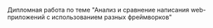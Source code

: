 Дипломная работа по теме "Анализ и сравнение написания web-приложений с использованием разных фреймворков"
